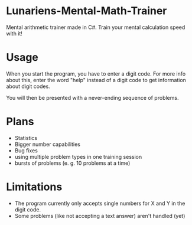 # Lunariens-Mental-Math-Trainer
Mental arithmetic trainer made in C#. Train your mental calculation speed with it!

# Usage
When you start the program, you have to enter a digit code. For more info about this, enter the word "help" instead of a digit code to get information about digit codes.

You will then be presented with a never-ending sequence of problems.

# Plans
* Statistics
* Bigger number capabilities
* Bug fixes
* using multiple problem types in one training session
* bursts of problems (e. g. 10 problems at a time)

# Limitations
* The program currently only accepts single numbers for X and Y in the digit code.
* Some problems (like not accepting a text answer) aren't handled (yet)
